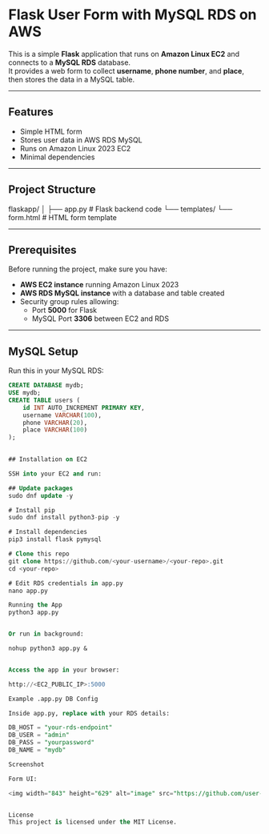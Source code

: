 # Flask User Form with MySQL RDS on AWS

This is a simple **Flask** application that runs on **Amazon Linux EC2** and connects to a **MySQL RDS** database.  
It provides a web form to collect **username**, **phone number**, and **place**, then stores the data in a MySQL table.

---

## Features
- Simple HTML form
- Stores user data in AWS RDS MySQL
- Runs on Amazon Linux 2023 EC2
- Minimal dependencies

---

## Project Structure
flaskapp/
│
├── app.py # Flask backend code
└── templates/
└── form.html # HTML form template


---

## Prerequisites
Before running the project, make sure you have:
- **AWS EC2 instance** running Amazon Linux 2023
- **AWS RDS MySQL instance** with a database and table created
- Security group rules allowing:
  - Port **5000** for Flask
  - MySQL Port **3306** between EC2 and RDS

---

## MySQL Setup
Run this in your MySQL RDS:
```sql
CREATE DATABASE mydb;
USE mydb;
CREATE TABLE users (
    id INT AUTO_INCREMENT PRIMARY KEY,
    username VARCHAR(100),
    phone VARCHAR(20),
    place VARCHAR(100)
);
 

## Installation on EC2

SSH into your EC2 and run:

## Update packages
sudo dnf update -y

# Install pip
sudo dnf install python3-pip -y

# Install dependencies
pip3 install flask pymysql

# Clone this repo
git clone https://github.com/<your-username>/<your-repo>.git
cd <your-repo>

# Edit RDS credentials in app.py
nano app.py

Running the App
python3 app.py


Or run in background:

nohup python3 app.py &


Access the app in your browser:

http://<EC2_PUBLIC_IP>:5000

Example .app.py DB Config

Inside app.py, replace with your RDS details:

DB_HOST = "your-rds-endpoint"
DB_USER = "admin"
DB_PASS = "yourpassword"
DB_NAME = "mydb"

Screenshot

Form UI:

<img width="843" height="629" alt="image" src="https://github.com/user-attachments/assets/ea972a71-7dc3-4bc0-803f-d047c79af6c2" />


License
This project is licensed under the MIT License.
